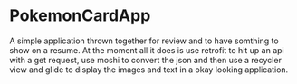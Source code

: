 # PokemonCardApp

A simple application thrown together for review and to have somthing to show on a resume. At the moment all it does is use retrofit to hit up an api with a get request, use moshi to convert the json
and then use a recycler view and glide to display the images and text in a okay looking application.
